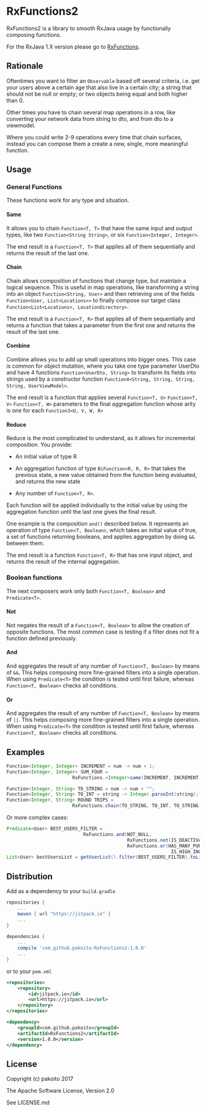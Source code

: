 # RxFunctions2

RxFunctions2 is a library to smooth RxJava usage by functionally composing functions.

For the RxJava 1.X version please go to [RxFunctions](https://github.com/pakoito/RxFunctions).

## Rationale

Oftentimes you want to filter an `Observable` based off several criteria, i.e. get your users above a certain age that also live in a certain city; a string that should not be null or empty; or two objects being equal and both higher than 0.

Other times you have to chain several map operations in a row, like converting your network data from string to dto, and from dto to a viewmodel.

Where you could write 2-9 operations every time that chain surfaces, instead you can compose them a create a new, single, more meaningful function.

## Usage

### General Functions

These functions work for any type and situation.

#### Same

It allows you to chain `Function<T, T>` that have the same input and output types, like two `Function<String String>`, or six `Function<Integer, Integer>`.

The end result is a `Function<T, T>` that applies all of them sequentially and returns the result of the last one.

#### Chain

Chain allows composition of functions that change type, but maintain a logical sequence. This is useful in map operations, like transforming a string into an object `Function<String, User>`  and then retrieving one of the fields `Function<User, List<Locations>>` to finally compose our target class `Function<List<Locations>, LocationDirectory>`.

The end result is a `Function<T, R>` that applies all of them sequentially and returns a function that takes a parameter from the first one and returns the result of the last one.

#### Combine

Combine allows you to add up small operations into bigger ones. This case is common for object mutation, where you take one type parameter UserDto and have 4 functions `Function<UserDto, String>` to transform its fields into strings used by a constructor function `Function4<String, String, String, String, UserViewModel>`.

The end result is a function that applies several `Function<T, U>` `Function<T, V>` `Function<T, W>` parameters to the final aggregation function whose arity is one for each `Function3<U, V, W, R>`

#### Reduce

Reduce is the most complicated to understand, as it allows for incremental composition. You provide:

+ An initial value of type R

+ An aggregation function of type `BiFunction<R, R, R>` that takes the previous state, a new value obtained from the function being evaluated, and returns the new state

+ Any number of `Function<T, R>`.

Each function will be applied individually to the initial value by using the aggregation function until the last one gives the final result.

One example is the composition `and()` described below. It represents an operation of type `Function<T, Boolean>`, which takes an initial value of true, a set of functions returning booleans, and applies aggregation by doing `&&` between them.

The end result is a function `Function<T, R>` that has one input object, and returns the result of the internal aggregation.

### Boolean functions

The next composers work only both `Function<T, Boolean>` and `Predicate<T>`.

#### Not

Not negates the result of a `Function<T, Boolean>` to allow the creation of opposite functions. The most common case is testing if a filter does not fit a function defined previously.

#### And

And aggregates the result of any number of `Function<T, Boolean>` by means of `&&`. This helps composing more fine-grained filters into a single operation. When using `Predicate<T>` the condition is tested until first failure, whereas `Function<T, Boolean>` checks all conditions.

#### Or

And aggregates the result of any number of `Function<T, Boolean>` by means of `||`. This helps composing more fine-grained filters into a single operation. When using `Predicate<T>` the condition is tested until first failure, whereas `Function<T, Boolean>` checks all conditions.

## Examples

```java
Function<Integer, Integer> INCREMENT = num -> num + 1;
Function<Integer, Integer> SUM_FOUR =
                        RxFunctions.<Integer>same(INCREMENT, INCREMENT, INCREMENT, INCREMENT).call(0) // returns 4

Function<Integer, String> TO_STRING = num -> num + "";
Function<Integer, String> TO_INT = string -> Integer.parseInt(string);
Function<Integer, String> ROUND TRIPS =
                        RxFunctions.chain(TO_STRING, TO_INT, TO_STRING, TO_INT, TO_STRING).call(5); // returns "5"
```

Or more complex cases:

```java
Predicate<User> BEST_USERS_FILTER =
                            RxFunctions.and(NOT_NULL,
                                            RxFunctions.not(IS_DEACTIVATED)
                                            RxFunctions.or(HAS_MANY_PURCHASES,
                                                            IS_HIGH_INCOME));
List<User> bestUsersList = getUserList().filter(BEST_USERS_FILTER).toList().blockingGet();
```

## Distribution

Add as a dependency to your `build.gradle`
```groovy
repositories {
    ...
    maven { url "https://jitpack.io" }
    ...
}
    
dependencies {
    ...
    compile 'com.github.pakoito:RxFunctions2:1.0.0'
    ...
}
```
or to your `pom.xml`
```xml
<repositories>
    <repository>
        <id>jitpack.io</id>
        <url>https://jitpack.io</url>
    </repository>
</repositories>

<dependency>
    <groupId>com.github.pakoito</groupId>
    <artifactId>RxFunctions2</artifactId>
    <version>1.0.0</version>
</dependency>
```

## License

Copyright (c) pakoito 2017

The Apache Software License, Version 2.0

See LICENSE.md
